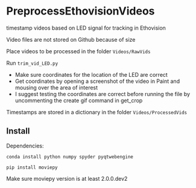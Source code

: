 # PreprocessEthovisionVideos
timestamp videos based on LED signal for tracking in Ethovision

Video files are not stored on Github because of size

Place videos to be processed in the folder `Videos/RawVids`

Run `trim_vid_LED.py`

- Make sure coordinates for the location of the LED are correct 
- Get coordinates by opening a screenshot of the video in Paint and mousing over the area of interest
- I suggest testing the coordinates are correct before running the file by uncommenting the create gif command in get_crop

Timestamps are stored in a dictionary in the folder `Videos/ProcessedVids`

## Install
Dependencies: 

`conda install python numpy spyder pyqtwebengine`

`pip install moviepy`

Make sure moviepy version is at least 2.0.0.dev2
